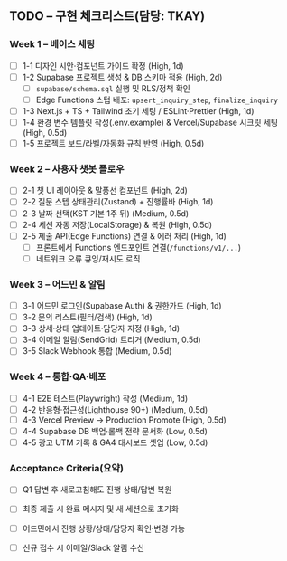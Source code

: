 ## TODO – 구현 체크리스트(담당: TKAY)

### Week 1 – 베이스 세팅
- [ ] 1-1 디자인 시안·컴포넌트 가이드 확정 (High, 1d)
- [ ] 1-2 Supabase 프로젝트 생성 & DB 스키마 적용 (High, 2d)
  - [ ] `supabase/schema.sql` 실행 및 RLS/정책 확인
  - [ ] Edge Functions 스텁 배포: `upsert_inquiry_step`, `finalize_inquiry`
- [ ] 1-3 Next.js + TS + Tailwind 초기 세팅 / ESLint·Prettier (High, 1d)
- [ ] 1-4 환경 변수 템플릿 작성(.env.example) & Vercel/Supabase 시크릿 세팅 (High, 0.5d)
- [ ] 1-5 프로젝트 보드/라벨/자동화 규칙 반영 (High, 0.5d)

### Week 2 – 사용자 챗봇 플로우
- [ ] 2-1 챗 UI 레이아웃 & 말풍선 컴포넌트 (High, 2d)
- [ ] 2-2 질문 스텝 상태관리(Zustand) + 진행률바 (High, 1d)
- [ ] 2-3 날짜 선택(KST 기본 1주 뒤) (Medium, 0.5d)
- [ ] 2-4 세션 자동 저장(LocalStorage) & 복원 (High, 0.5d)
- [ ] 2-5 제출 API(Edge Functions) 연결 & 에러 처리 (High, 1d)
  - [ ] 프론트에서 Functions 엔드포인트 연결(`/functions/v1/...`)
  - [ ] 네트워크 오류 큐잉/재시도 로직

### Week 3 – 어드민 & 알림
- [ ] 3-1 어드민 로그인(Supabase Auth) & 권한가드 (High, 1d)
- [ ] 3-2 문의 리스트(필터/검색) (High, 1d)
- [ ] 3-3 상세·상태 업데이트·담당자 지정 (High, 1d)
- [ ] 3-4 이메일 알림(SendGrid) 트리거 (Medium, 0.5d)
- [ ] 3-5 Slack Webhook 통합 (Medium, 0.5d)

### Week 4 – 통합·QA·배포
- [ ] 4-1 E2E 테스트(Playwright) 작성 (Medium, 1d)
- [ ] 4-2 반응형·접근성(Lighthouse 90+) (Medium, 0.5d)
- [ ] 4-3 Vercel Preview → Production Promote (High, 0.5d)
- [ ] 4-4 Supabase DB 백업·롤백 전략 문서화 (Low, 0.5d)
- [ ] 4-5 광고 UTM 기록 & GA4 대시보드 셋업 (Low, 0.5d)

### Acceptance Criteria(요약)
- [ ] Q1 답변 후 새로고침해도 진행 상태/답변 복원
- [ ] 최종 제출 시 완료 메시지 및 새 세션으로 초기화
- [ ] 어드민에서 진행 상황/상태/담당자 확인·변경 가능
- [ ] 신규 접수 시 이메일/Slack 알림 수신

